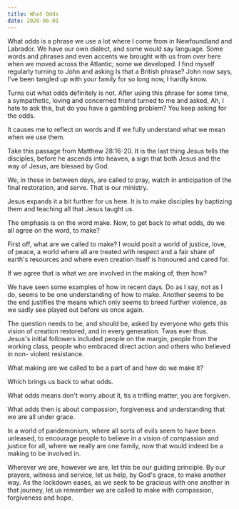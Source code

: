 ```yaml
---
title: What Odds
date: 2020-06-01
---
```



What odds is a phrase we use a lot where I come from in Newfoundland and Labrador.  We have our own dialect, and some would
say language.  Some words and phrases and even accents we brought with us from over here when we moved across the Atlantic;
some we developed.  I find myself regularly turning to John and asking Is that a British phrase?  John now says, I've 
been tangled up with your family for so long now, I hardly know.

Turns out what odds definitely is not.  After using this phrase for some time, a sympathetic, loving and concerned friend
turned to me and asked, Ah, I hate to ask this, but do you have a gambling problem?  You keep asking for the odds.

It causes me to reflect on words and if we fully understand what we mean when we use them.

Take this passage from Matthew 28:16-20.  It is the last thing Jesus tells the disciples, before he ascends into heaven, a
sign that both Jesus and the way of Jesus, are blessed by God.

We, in these in between days, are called to pray, watch in anticipation of the final restoration, and serve.  That is our
ministry.

Jesus expands it a bit further for us here.  It is to make disciples by baptizing them and teaching all that Jesus taught 
us.

The emphasis is on the word make.  Now, to get back to what odds, do we all agree on the word, to make?

First off, what are we called to make?  I would posit a world of justice, love, of peace, a world where all are treated
with respect and a fair share of earth's resources and where even creation itself is honoured and cared for.

If we agree that is what we are involved in the making of, then how?

We have seen some examples of how in recent days.  Do as I say, not as I do, seems to be one understanding of how to make.
Another seems to be the end justifies the means which only seems to breed further violence, as we sadly see played out 
before us once again.

The question needs to be, and should be, asked by everyone who gets this vision of creation restored, and in every 
generation.  Twas ever thus.  Jesus's initial followers included people on the margin, people from the working class, 
people who embraced direct action and others who believed in non- violent resistance. 

What making are we called to be a part of and how do we make it?

Which brings us back to what odds. 

What odds means don't worry about it, tis a trifling matter, you are forgiven.

What odds then is about compassion, forgiveness and understanding that we are all under grace.

In a world of pandemonium, where all sorts of evils seem to have been unleased, to encourage people to believe in a vision 
of compassion and justice for all, where we really are one family, now that would indeed be a making to be involved in.  

Wherever we are, however we are, let this be our guiding principle. By our prayers, witness and service, let us help, by 
God's grace, to make another way.  As the lockdown eases, as we seek to be gracious with one another in that journey, let 
us remember we are called to make with compassion, forgiveness and hope.



